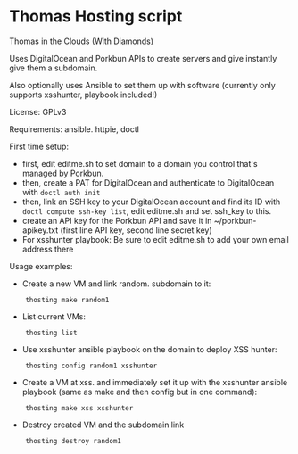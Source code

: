 # Thomas Hosting script

Thomas in the Clouds (With Diamonds)

Uses DigitalOcean and Porkbun APIs to create servers and give instantly give them a subdomain.

Also optionally uses Ansible to set them up with software (currently only supports xsshunter, playbook included!)

License: GPLv3

Requirements: ansible. httpie, doctl

First time setup:

 - first, edit editme.sh to set domain to a domain you control that's managed by Porkbun.
 - then, create a PAT for DigitalOcean and authenticate to DigitalOcean with `doctl auth init`
 - then, link an SSH key to your DigitalOcean account and find its ID with `doctl compute ssh-key list`, edit editme.sh and set ssh_key to this.
 - create an API key for the Porkbun API and save it in ~/porkbun-apikey.txt (first line API key, second line secret key)
 - For xsshunter playbook: Be sure to edit editme.sh to add your own email address there

Usage examples:

 - Create a new VM and link random.<domain> subdomain to it:
```
    thosting make random1
```

 - List current VMs:
```
    thosting list
```

 - Use xsshunter ansible playbook on the domain to deploy XSS hunter:
```
    thosting config random1 xsshunter
```

 - Create a VM at xss.<domain> and immediately set it up with the xsshunter ansible playbook (same as make and then config but in one command):
```
    thosting make xss xsshunter
```

 - Destroy created VM and the subdomain link
```
    thosting destroy random1
```

